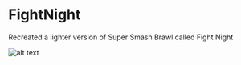 # FightNight
Recreated a lighter version of Super Smash Brawl called Fight Night

![alt text](https://raw.githubusercontent.com/username/projectname/branch/path/to/img.png)
